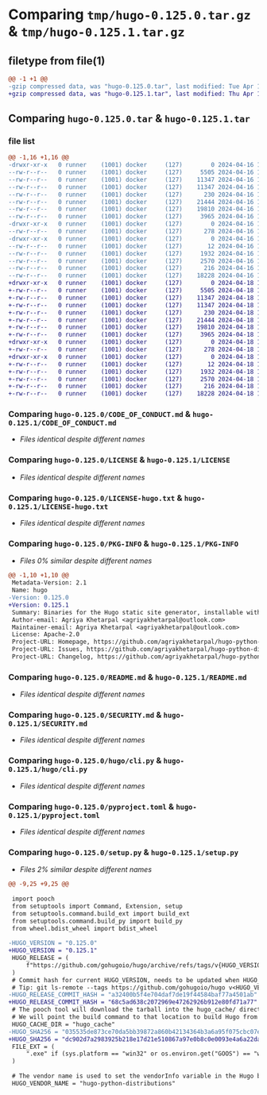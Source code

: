 # Comparing `tmp/hugo-0.125.0.tar.gz` & `tmp/hugo-0.125.1.tar.gz`

## filetype from file(1)

```diff
@@ -1 +1 @@
-gzip compressed data, was "hugo-0.125.0.tar", last modified: Tue Apr 16 17:06:13 2024, max compression
+gzip compressed data, was "hugo-0.125.1.tar", last modified: Thu Apr 18 10:54:37 2024, max compression
```

## Comparing `hugo-0.125.0.tar` & `hugo-0.125.1.tar`

### file list

```diff
@@ -1,16 +1,16 @@
-drwxr-xr-x   0 runner    (1001) docker     (127)        0 2024-04-16 17:06:13.769637 hugo-0.125.0/
--rw-r--r--   0 runner    (1001) docker     (127)     5505 2024-04-16 17:06:06.000000 hugo-0.125.0/CODE_OF_CONDUCT.md
--rw-r--r--   0 runner    (1001) docker     (127)    11347 2024-04-16 17:06:06.000000 hugo-0.125.0/LICENSE
--rw-r--r--   0 runner    (1001) docker     (127)    11347 2024-04-16 17:06:06.000000 hugo-0.125.0/LICENSE-hugo.txt
--rw-r--r--   0 runner    (1001) docker     (127)      230 2024-04-16 17:06:06.000000 hugo-0.125.0/MANIFEST.in
--rw-r--r--   0 runner    (1001) docker     (127)    21444 2024-04-16 17:06:13.769637 hugo-0.125.0/PKG-INFO
--rw-r--r--   0 runner    (1001) docker     (127)    19810 2024-04-16 17:06:06.000000 hugo-0.125.0/README.md
--rw-r--r--   0 runner    (1001) docker     (127)     3965 2024-04-16 17:06:06.000000 hugo-0.125.0/SECURITY.md
-drwxr-xr-x   0 runner    (1001) docker     (127)        0 2024-04-16 17:06:13.769637 hugo-0.125.0/hugo/
--rw-r--r--   0 runner    (1001) docker     (127)      278 2024-04-16 17:06:06.000000 hugo-0.125.0/hugo/__main__.py
-drwxr-xr-x   0 runner    (1001) docker     (127)        0 2024-04-16 17:06:13.769637 hugo-0.125.0/hugo/binaries/
--rw-r--r--   0 runner    (1001) docker     (127)       12 2024-04-16 17:06:06.000000 hugo-0.125.0/hugo/binaries/.gitignore
--rw-r--r--   0 runner    (1001) docker     (127)     1932 2024-04-16 17:06:06.000000 hugo-0.125.0/hugo/cli.py
--rw-r--r--   0 runner    (1001) docker     (127)     2570 2024-04-16 17:06:06.000000 hugo-0.125.0/pyproject.toml
--rw-r--r--   0 runner    (1001) docker     (127)      216 2024-04-16 17:06:13.773637 hugo-0.125.0/setup.cfg
--rw-r--r--   0 runner    (1001) docker     (127)    18228 2024-04-16 17:06:06.000000 hugo-0.125.0/setup.py
+drwxr-xr-x   0 runner    (1001) docker     (127)        0 2024-04-18 10:54:37.450910 hugo-0.125.1/
+-rw-r--r--   0 runner    (1001) docker     (127)     5505 2024-04-18 10:54:33.000000 hugo-0.125.1/CODE_OF_CONDUCT.md
+-rw-r--r--   0 runner    (1001) docker     (127)    11347 2024-04-18 10:54:33.000000 hugo-0.125.1/LICENSE
+-rw-r--r--   0 runner    (1001) docker     (127)    11347 2024-04-18 10:54:33.000000 hugo-0.125.1/LICENSE-hugo.txt
+-rw-r--r--   0 runner    (1001) docker     (127)      230 2024-04-18 10:54:33.000000 hugo-0.125.1/MANIFEST.in
+-rw-r--r--   0 runner    (1001) docker     (127)    21444 2024-04-18 10:54:37.450910 hugo-0.125.1/PKG-INFO
+-rw-r--r--   0 runner    (1001) docker     (127)    19810 2024-04-18 10:54:33.000000 hugo-0.125.1/README.md
+-rw-r--r--   0 runner    (1001) docker     (127)     3965 2024-04-18 10:54:33.000000 hugo-0.125.1/SECURITY.md
+drwxr-xr-x   0 runner    (1001) docker     (127)        0 2024-04-18 10:54:37.450910 hugo-0.125.1/hugo/
+-rw-r--r--   0 runner    (1001) docker     (127)      278 2024-04-18 10:54:33.000000 hugo-0.125.1/hugo/__main__.py
+drwxr-xr-x   0 runner    (1001) docker     (127)        0 2024-04-18 10:54:37.450910 hugo-0.125.1/hugo/binaries/
+-rw-r--r--   0 runner    (1001) docker     (127)       12 2024-04-18 10:54:33.000000 hugo-0.125.1/hugo/binaries/.gitignore
+-rw-r--r--   0 runner    (1001) docker     (127)     1932 2024-04-18 10:54:33.000000 hugo-0.125.1/hugo/cli.py
+-rw-r--r--   0 runner    (1001) docker     (127)     2570 2024-04-18 10:54:33.000000 hugo-0.125.1/pyproject.toml
+-rw-r--r--   0 runner    (1001) docker     (127)      216 2024-04-18 10:54:37.450910 hugo-0.125.1/setup.cfg
+-rw-r--r--   0 runner    (1001) docker     (127)    18228 2024-04-18 10:54:33.000000 hugo-0.125.1/setup.py
```

### Comparing `hugo-0.125.0/CODE_OF_CONDUCT.md` & `hugo-0.125.1/CODE_OF_CONDUCT.md`

 * *Files identical despite different names*

### Comparing `hugo-0.125.0/LICENSE` & `hugo-0.125.1/LICENSE`

 * *Files identical despite different names*

### Comparing `hugo-0.125.0/LICENSE-hugo.txt` & `hugo-0.125.1/LICENSE-hugo.txt`

 * *Files identical despite different names*

### Comparing `hugo-0.125.0/PKG-INFO` & `hugo-0.125.1/PKG-INFO`

 * *Files 0% similar despite different names*

```diff
@@ -1,10 +1,10 @@
 Metadata-Version: 2.1
 Name: hugo
-Version: 0.125.0
+Version: 0.125.1
 Summary: Binaries for the Hugo static site generator, installable with pip
 Author-email: Agriya Khetarpal <agriyakhetarpal@outlook.com>
 Maintainer-email: Agriya Khetarpal <agriyakhetarpal@outlook.com>
 License: Apache-2.0
 Project-URL: Homepage, https://github.com/agriyakhetarpal/hugo-python-distributions
 Project-URL: Issues, https://github.com/agriyakhetarpal/hugo-python-distributions/issues
 Project-URL: Changelog, https://github.com/agriyakhetarpal/hugo-python-distributions/releases
```

### Comparing `hugo-0.125.0/README.md` & `hugo-0.125.1/README.md`

 * *Files identical despite different names*

### Comparing `hugo-0.125.0/SECURITY.md` & `hugo-0.125.1/SECURITY.md`

 * *Files identical despite different names*

### Comparing `hugo-0.125.0/hugo/cli.py` & `hugo-0.125.1/hugo/cli.py`

 * *Files identical despite different names*

### Comparing `hugo-0.125.0/pyproject.toml` & `hugo-0.125.1/pyproject.toml`

 * *Files identical despite different names*

### Comparing `hugo-0.125.0/setup.py` & `hugo-0.125.1/setup.py`

 * *Files 2% similar despite different names*

```diff
@@ -9,25 +9,25 @@
 
 import pooch
 from setuptools import Command, Extension, setup
 from setuptools.command.build_ext import build_ext
 from setuptools.command.build_py import build_py
 from wheel.bdist_wheel import bdist_wheel
 
-HUGO_VERSION = "0.125.0"
+HUGO_VERSION = "0.125.1"
 HUGO_RELEASE = (
     f"https://github.com/gohugoio/hugo/archive/refs/tags/v{HUGO_VERSION}.tar.gz"
 )
 # Commit hash for current HUGO_VERSION, needs to be updated when HUGO_VERSION is updated
 # Tip: git ls-remote --tags https://github.com/gohugoio/hugo v<HUGO_VERSION>
-HUGO_RELEASE_COMMIT_HASH = "a32400b5f4e704daf7de19f44584baf77a4501ab"
+HUGO_RELEASE_COMMIT_HASH = "68c5ad638c2072969e47262926b912e80fd71a77"
 # The pooch tool will download the tarball into the hugo_cache/ directory.
 # We will point the build command to that location to build Hugo from source
 HUGO_CACHE_DIR = "hugo_cache"
-HUGO_SHA256 = "035535de873ce70da5bb39872a860b42134364b3a6a95f075cbc07e96b7ef127"
+HUGO_SHA256 = "dc902d7a2983925b218e17d21e510867a97e0b8c0e0093e4a6a22dabdb21c230"
 FILE_EXT = (
     ".exe" if (sys.platform == "win32" or os.environ.get("GOOS") == "windows") else ""
 )
 
 # The vendor name is used to set the vendorInfo variable in the Hugo binary
 HUGO_VENDOR_NAME = "hugo-python-distributions"
```

